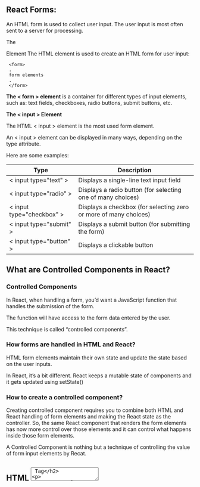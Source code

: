 ## React Forms:

An HTML form is used to collect user input. The user input is most often sent to a server for processing.

The <form> Element
The HTML <form> element is used to create an HTML form for user input:

     <form>
     .
     form elements
     .
     </form>
  
**The < form > element** is a container for different types of input elements, such as: text fields, checkboxes, radio buttons, submit buttons, etc.
  
**The < input > Element**
  
The HTML < input > element is the most used form element.

An < input > element can be displayed in many ways, depending on the type attribute.

Here are some examples:
  
|Type|	Description|
|-----|------------|
|< input type="text" >	|Displays a single-line text input field|
|< input type="radio" >	|Displays a radio button (for selecting one of many choices)|
|< input type="checkbox" >|	Displays a checkbox (for selecting zero or more of many choices)|
|< input type="submit" >	|Displays a submit button (for submitting the form)|
|< input type="button" >	|Displays a clickable button|
  
 ## What are Controlled Components in React?
  
### Controlled Components
  
In React, when handling a form, you’d want a JavaScript function that handles the submission of the form. 
  
The function will have access to the form data entered by the user.
  
This technique is called “controlled components”.
  
  
### How forms are handled in HTML and React?
HTML form elements maintain their own state and update the state based on the user inputs.

In React, it’s a bit different. React keeps a mutable state of components and it gets updated using setState()
  
### How to create a controlled component?
Creating controlled component requires you to combine both HTML and React handling of form elements and making the React state as the controller. So, the same React component that renders the form elements has now more control over those elements and it can control what happens inside those form elements.

A Controlled Component is nothing but a technique of controlling the value of form input elements by Recat.
  
## HTML <textarea> Tag

**Example**
  
A multi-line text input control (text area):

        <label for="review">Review of React Forms:</label>

        <textarea id="review" name="review" rows="4" cols="50">
        Today we will learn about react forms 
        </textarea>
  
**Definition and Usage**
  
The < textarea > tag defines a multi-line text input control.

The < textarea > element is often used in a form, to collect user inputs like comments or reviews.

A text area can hold an unlimited number of characters, and the text renders in a fixed-width font (usually Courier).

The size of a text area is specified by the < cols > and <rows> attributes (or with CSS).

The name attribute is needed to reference the form data after the form is submitted (if you omit the name attribute, no data from the text area will be submitted).

The id attribute is needed to associate the text area with a label.
  
### HTML < select > Tag

**Example**
  
Create a drop-down list with four options:

       <label for="cars">Choose a car:</label>

       <select name="cars" id="cars">
       <option value="volvo">Volvo</option>
       <option value="saab">Saab</option>
       <option value="mercedes">Mercedes</option>
       <option value="audi">Audi</option>
       </select>
  
**Definition and Usage**
  
The < select > element is used to create a drop-down list.

The < select > element is most often used in a form, to collect user input.

The name attribute is needed to reference the form data after the form is submitted (if you omit the name attribute, no data from the drop-down list will be submitted).

The id attribute is needed to associate the drop-down list with a label.

  

  
## Conditional Rendering
  
If you do not want to display the h1 element until the user has done any input, you can add an if statement.

Look at the example below and note the following:

1. We create an empty variable, in this example we call it header.

2. We add an if statement to insert content to the header variable if the user has done any input.

3. We insert the header variable in the output, using curly brackets.
  
### Submitting Forms
You can control the submit action by adding an event handler in the onSubmit attribute:
  
Note that you should use event.preventDefault() to prevent the form from actually being submitted.
  
### Multiple Input Fields
  
You can control the values of more than one input field by adding a name attribute to each element.

When you initialize the state in the constructor, use the field names.

To access the fields in the event handler use the event.target.name and event.target.value syntax.

To update the state in the this.setState method, use square brackets [bracket notation] around the property name.
  
### Value of null for Controlled Input

Specifying the value prop on a controlled component prevents the user from changing the input unless you desire so.

You might have run into a problem where value is specified, but the input can still be changed without consent. In this case, you might have accidentally set value to undefined or null.

The snippet below shows this phenomenon; after a second, the text becomes editable.
                
             ReactDOM.render(<input value="hi" />, mountNode);

            setTimeout(function() {
             ReactDOM.render(<input value={null} />, mountNode);
            }, 1000);






















